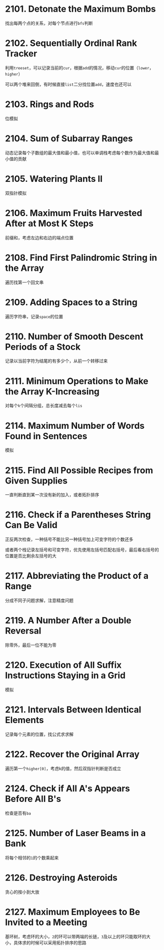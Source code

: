 # 2101. Detonate the Maximum Bombs
找出每两个点的关系，对每个节点进行`bfs`判断
# 2102. Sequentially Ordinal Rank Tracker
利用`treeset`，可以记录当前的`cur`，根据`add`的情况，移动`cur`的位置（`lower`，`higher`）

可以两个堆来回倒，有时候直接`list`二分找位置`add`，速度也还可以
# 2103. Rings and Rods
位模拟
# 2104. Sum of Subarray Ranges
动态记录每个子数组的最大值和最小值，也可以单调栈考虑每个数作为最大值和最小值的贡献
# 2105. Watering Plants II
双指针模拟
# 2106. Maximum Fruits Harvested After at Most K Steps
前缀和，考虑左边和右边的端点位置
# 2108. Find First Palindromic String in the Array
遍历找第一个回文串
# 2109. Adding Spaces to a String
遍历字符串，记录`space`的位置
# 2110. Number of Smooth Descent Periods of a Stock
记录以当前字符为结尾的有多少个，从前一个转移过来
# 2111. Minimum Operations to Make the Array K-Increasing
对每个`k`个间隔分组，总长度减去每个`lis`
# 2114. Maximum Number of Words Found in Sentences
模拟
# 2115. Find All Possible Recipes from Given Supplies
一直判断直到某一次没有新的加入，或者拓扑排序
# 2116. Check if a Parentheses String Can Be Valid
正反两次检查，一种括号不能比另一种括号加上可变字符的个数还多

或者两个栈记录左括号和可变字符，优先使用左括号匹配右括号，最后看右括号的位置是否比剩余左括号的大
# 2117. Abbreviating the Product of a Range
分成不同子问题求解，注意精度问题
# 2119. A Number After a Double Reversal
除零外，最后一位不能为零
# 2120. Execution of All Suffix Instructions Staying in a Grid
模拟
# 2121. Intervals Between Identical Elements
记录每个元素的位置，找公式求求解
# 2122. Recover the Original Array
遍历第一个`higher[0]`，考虑k的值，然后双指针判断是否成立
# 2124. Check if All A's Appears Before All B's
检查是否有`ba`
# 2125. Number of Laser Beams in a Bank
将每个相邻的`1`的个数乘起来
# 2126. Destroying Asteroids
贪心的按小到大放
# 2127. Maximum Employees to Be Invited to a Meeting
基环树，考虑环的大小，`2`的环可以带两端的长链，`3`及以上的环只能取环的大小，具体求的时候可以采用拓扑排序的思路